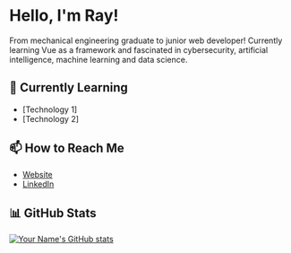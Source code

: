 # Hello, I'm Ray!

From mechanical engineering graduate to junior web developer! Currently learning Vue as a framework and fascinated in cybersecurity, artificial intelligence, machine learning and data science.


## 🌱 Currently Learning
- [Technology 1]
- [Technology 2]


## 📫 How to Reach Me
- [Website](https://cancinoray.netlify.app)
- [LinkedIn](https://www.linkedin.com/in/cancinoraymond/)


## 📊 GitHub Stats
[![Your Name's GitHub stats](https://github-readme-stats.vercel.app/api?username=cancinoray&show_icons=true&theme=dark)](https://github.com/cancinoray)
